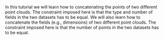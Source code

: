 In this tutorial we will learn how to concatenating the points of two different point clouds.
The constraint imposed here is that the type and number of fields in the two datasets has to be equal. We will also learn how to concatenate the fields (e.g., dimensions) of two different point clouds. The constraint imposed here is that the number of points in the two datasets has to be equal.

